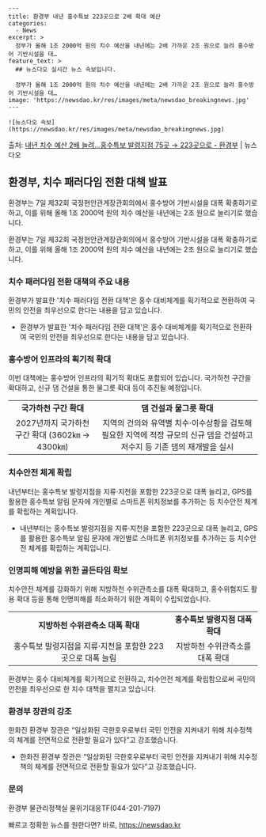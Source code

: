     ---
    title: 환경부 내년 홍수특보 223곳으로 2배 확대 예산
    categories:
      - News
    excerpt: >
      정부가 올해 1조 2000억 원의 치수 예산을 내년에는 2배 가까운 2조 원으로 늘려 홍수방어 기반시설을 대…
    feature_text: >
      ## 뉴스다오 실시간 뉴스 속보입니다.
    
      정부가 올해 1조 2000억 원의 치수 예산을 내년에는 2배 가까운 2조 원으로 늘려 홍수방어 기반시설을 대…
    image: 'https://newsdao.kr/res/images/meta/newsdao_breakingnews.jpg'
    ---
    
    ![뉴스다오 속보](https://newsdao.kr/res/images/meta/newsdao_breakingnews.jpg)

<p>출처: <a href="https://newsdao.kr/2753" rel="dofollow">내년 치수 예산 2배 늘려…홍수특보 발령지점 75곳 → 223곳으로 - 환경부</a> | 뉴스다오</p>

<h2 data-ke-size="size26">환경부, 치수 패러다임 전환 대책 발표</h2>
환경부는 7일 제32회 국정현안관계장관회의에서 홍수방어 기반시설을 대폭 확충하기로 하고, 이를 위해 올해 1조 2000억 원의 치수 예산을 내년에는 2조 원으로 늘리기로 했습니다.

<p data-ke-size="size16">환경부는 7일 제32회 국정현안관계장관회의에서 홍수방어 기반시설을 대폭 확충하기로 하고, 이를 위해 올해 1조 2000억 원의 치수 예산을 내년에는 2조 원으로 늘리기로 했습니다.</p>

<h3 data-ke-size="size20">치수 패러다임 전환 대책의 주요 내용</h3>
환경부가 발표한 '치수 패러다임 전환 대책'은 홍수 대비체계를 획기적으로 전환하여 국민의 안전을 최우선으로 한다는 내용을 담고 있습니다.

<ul>
<li>환경부가 발표한 '치수 패러다임 전환 대책'은 홍수 대비체계를 획기적으로 전환하여 국민의 안전을 최우선으로 한다는 내용을 담고 있습니다.</li>
</ul>

<h3 data-ke-size="size20">홍수방어 인프라의 획기적 확대</h3>
이번 대책에는 홍수방어 인프라의 획기적 확대도 포함되어 있습니다. 국가하천 구간을 확대하고, 신규 댐 건설을 통한 물그릇 확대 등이 추진될 예정입니다.

<table>
<tr>
<td style="text-align: center; height: 17px;"><b>국가하천 구간 확대</b></td>
<td style="text-align: center; height: 17px;"><b>댐 건설과 물그릇 확대</b></td>
</tr>
<tr>
<td style="text-align: center; height: 17px;">2027년까지 국가하천 구간 확대 (3602㎞ → 4300㎞)</td>
<td style="text-align: center; height: 17px;">지역의 건의와 유역별 치수·이수상황을 검토해 필요한 지역에 적정 규모의 신규 댐을 건설하고 저수지 등 기존 댐의 재개발을 실시</td>
</tr>
</table>

<h3 data-ke-size="size20">치수안전 체계 확립</h3>
내년부터는 홍수특보 발령지점을 지류·지천을 포함한 223곳으로 대폭 늘리고, GPS를 활용한 홍수특보 알림 문자에 개인별로 스마트폰 위치정보를 추가하는 등 치수안전 체계를 확립하는 계획입니다.

<ul>
<li>내년부터는 홍수특보 발령지점을 지류·지천을 포함한 223곳으로 대폭 늘리고, GPS를 활용한 홍수특보 알림 문자에 개인별로 스마트폰 위치정보를 추가하는 등 치수안전 체계를 확립하는 계획입니다.</li>
</ul>

<h3 data-ke-size="size20">인명피해 예방을 위한 골든타임 확보</h3>
치수안전 체계를 강화하기 위해 지방하천 수위관측소를 대폭 확대하고, 홍수위험지도 활용 확대 등을 통해 인명피해를 최소화하기 위한 계획이 수립되었습니다.

<table>
<tr>
<td style="text-align: center; height: 17px;"><b>지방하천 수위관측소 대폭 확대</b></td>
<td style="text-align: center; height: 17px;"><b>홍수특보 발령지점 대폭 확대</b></td>
</tr>
<tr>
<td style="text-align: center; height: 17px;">홍수특보 발령지점을 지류·지천을 포함한 223곳으로 대폭 늘림</td>
<td style="text-align: center; height: 17px;">지방하천 수위관측소를 대폭 확대</td>
</tr>
</table>

<p data-ke-size="size16">환경부는 홍수 대비체계를 획기적으로 전환하고, 치수안전 체계를 확립함으로써 국민의 안전을 최우선으로 한 치수 대책을 펼치고 있습니다.</p>

<h3 data-ke-size="size20">환경부 장관의 강조</h3>
한화진 환경부 장관은 “일상화된 극한호우로부터 국민 안전을 지켜내기 위해 치수정책의 체계를 전면적으로 전환할 필요가 있다”고 강조했습니다.

<ul>
<li>한화진 환경부 장관은 “일상화된 극한호우로부터 국민 안전을 지켜내기 위해 치수정책의 체계를 전면적으로 전환할 필요가 있다”고 강조했습니다.</li>
</ul>

<h3 data-ke-size="size20">문의</h3>
환경부 물관리정책실 물위기대응TF(044-201-7197)

<p data-ke-size="size16"></p> 

빠르고 정확한 뉴스를 원한다면? 바로, <a href="https://newsdao.kr" rel="dofollow">https://newsdao.kr</a>


    
